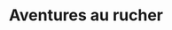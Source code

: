 ---
index: 700
type_of_section: "titre"
title: Aventures au rucher
calendrier: avril 2019
image:
  file: "eleves-rucher-titre.jpg"
  description: "Les élèves au rucher - 1"
  author: Pierre KESSLER
  author_link: 
---
